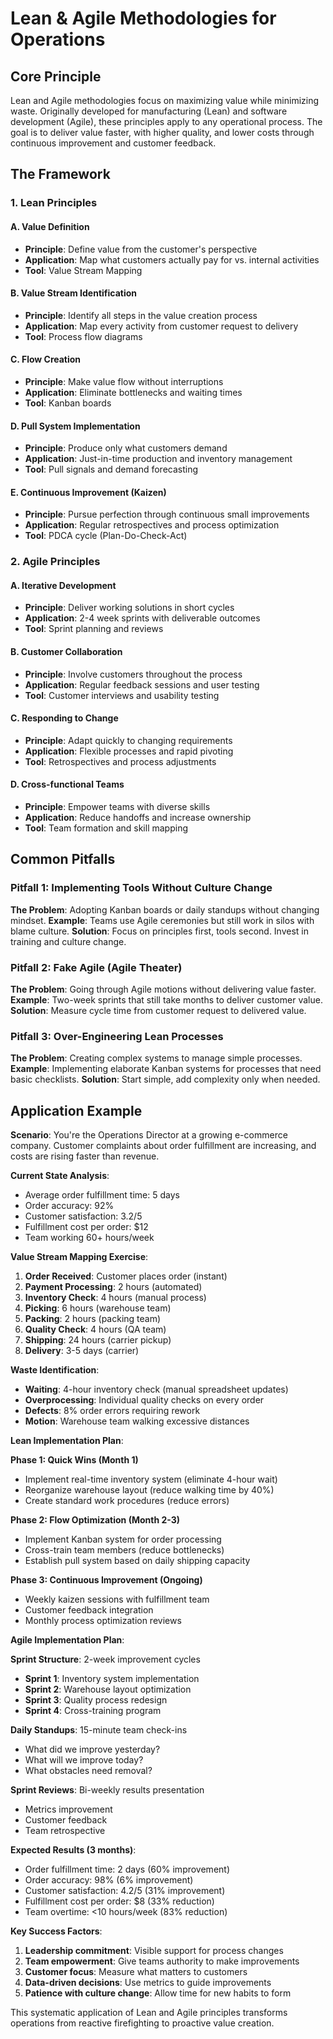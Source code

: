 # Lean & Agile Methodologies for Operations

## Core Principle

Lean and Agile methodologies focus on maximizing value while minimizing waste. Originally developed for manufacturing (Lean) and software development (Agile), these principles apply to any operational process. The goal is to deliver value faster, with higher quality, and lower costs through continuous improvement and customer feedback.

## The Framework

### 1. Lean Principles

#### A. Value Definition
- **Principle**: Define value from the customer's perspective
- **Application**: Map what customers actually pay for vs. internal activities
- **Tool**: Value Stream Mapping

#### B. Value Stream Identification
- **Principle**: Identify all steps in the value creation process
- **Application**: Map every activity from customer request to delivery
- **Tool**: Process flow diagrams

#### C. Flow Creation
- **Principle**: Make value flow without interruptions
- **Application**: Eliminate bottlenecks and waiting times
- **Tool**: Kanban boards

#### D. Pull System Implementation
- **Principle**: Produce only what customers demand
- **Application**: Just-in-time production and inventory management
- **Tool**: Pull signals and demand forecasting

#### E. Continuous Improvement (Kaizen)
- **Principle**: Pursue perfection through continuous small improvements
- **Application**: Regular retrospectives and process optimization
- **Tool**: PDCA cycle (Plan-Do-Check-Act)

### 2. Agile Principles

#### A. Iterative Development
- **Principle**: Deliver working solutions in short cycles
- **Application**: 2-4 week sprints with deliverable outcomes
- **Tool**: Sprint planning and reviews

#### B. Customer Collaboration
- **Principle**: Involve customers throughout the process
- **Application**: Regular feedback sessions and user testing
- **Tool**: Customer interviews and usability testing

#### C. Responding to Change
- **Principle**: Adapt quickly to changing requirements
- **Application**: Flexible processes and rapid pivoting
- **Tool**: Retrospectives and process adjustments

#### D. Cross-functional Teams
- **Principle**: Empower teams with diverse skills
- **Application**: Reduce handoffs and increase ownership
- **Tool**: Team formation and skill mapping

## Common Pitfalls

### Pitfall 1: Implementing Tools Without Culture Change
**The Problem**: Adopting Kanban boards or daily standups without changing mindset.
**Example**: Teams use Agile ceremonies but still work in silos with blame culture.
**Solution**: Focus on principles first, tools second. Invest in training and culture change.

### Pitfall 2: Fake Agile (Agile Theater)
**The Problem**: Going through Agile motions without delivering value faster.
**Example**: Two-week sprints that still take months to deliver customer value.
**Solution**: Measure cycle time from customer request to delivered value.

### Pitfall 3: Over-Engineering Lean Processes
**The Problem**: Creating complex systems to manage simple processes.
**Example**: Implementing elaborate Kanban systems for processes that need basic checklists.
**Solution**: Start simple, add complexity only when needed.

## Application Example

**Scenario**: You're the Operations Director at a growing e-commerce company. Customer complaints about order fulfillment are increasing, and costs are rising faster than revenue.

**Current State Analysis**:
- Average order fulfillment time: 5 days
- Order accuracy: 92%
- Customer satisfaction: 3.2/5
- Fulfillment cost per order: $12
- Team working 60+ hours/week

**Value Stream Mapping Exercise**:
1. **Order Received**: Customer places order (instant)
2. **Payment Processing**: 2 hours (automated)
3. **Inventory Check**: 4 hours (manual process)
4. **Picking**: 6 hours (warehouse team)
5. **Packing**: 2 hours (packing team)
6. **Quality Check**: 4 hours (QA team)
7. **Shipping**: 24 hours (carrier pickup)
8. **Delivery**: 3-5 days (carrier)

**Waste Identification**:
- **Waiting**: 4-hour inventory check (manual spreadsheet updates)
- **Overprocessing**: Individual quality checks on every order
- **Defects**: 8% order errors requiring rework
- **Motion**: Warehouse team walking excessive distances

**Lean Implementation Plan**:

**Phase 1: Quick Wins (Month 1)**
- Implement real-time inventory system (eliminate 4-hour wait)
- Reorganize warehouse layout (reduce walking time by 40%)
- Create standard work procedures (reduce errors)

**Phase 2: Flow Optimization (Month 2-3)**
- Implement Kanban system for order processing
- Cross-train team members (reduce bottlenecks)
- Establish pull system based on daily shipping capacity

**Phase 3: Continuous Improvement (Ongoing)**
- Weekly kaizen sessions with fulfillment team
- Customer feedback integration
- Monthly process optimization reviews

**Agile Implementation Plan**:

**Sprint Structure**: 2-week improvement cycles
- **Sprint 1**: Inventory system implementation
- **Sprint 2**: Warehouse layout optimization
- **Sprint 3**: Quality process redesign
- **Sprint 4**: Cross-training program

**Daily Standups**: 15-minute team check-ins
- What did we improve yesterday?
- What will we improve today?
- What obstacles need removal?

**Sprint Reviews**: Bi-weekly results presentation
- Metrics improvement
- Customer feedback
- Team retrospective

**Expected Results (3 months)**:
- Order fulfillment time: 2 days (60% improvement)
- Order accuracy: 98% (6% improvement)
- Customer satisfaction: 4.2/5 (31% improvement)
- Fulfillment cost per order: $8 (33% reduction)
- Team overtime: <10 hours/week (83% reduction)

**Key Success Factors**:
1. **Leadership commitment**: Visible support for process changes
2. **Team empowerment**: Give teams authority to make improvements
3. **Customer focus**: Measure what matters to customers
4. **Data-driven decisions**: Use metrics to guide improvements
5. **Patience with culture change**: Allow time for new habits to form

This systematic application of Lean and Agile principles transforms operations from reactive firefighting to proactive value creation.
